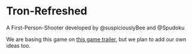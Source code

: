 # Tron-Refreshed
A First-Person-Shooter developed by @suspiciouslyBee and @Spudoku

We are basing this game on [this game trailer](https://www.youtube.com/watch?v=oBzl7P5uoyo), but we plan to add our own ideas too.
